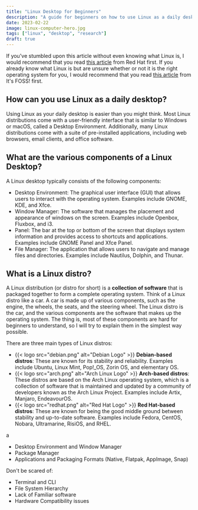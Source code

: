 ```yaml
---
title: "Linux Desktop for Beginners"
description: "A guide for beginners on how to use Linux as a daily desktop."
date: 2023-02-22
image: linux-computer-hero.jpg
tags: ["linux", "desktop", "research"]
draft: true
---
```


If you've stumbled upon this article without even knowing what Linux is, I would recommend that you read [this article](https://www.redhat.com/en/topics/linux/what-is-linux) from Red Hat first. If you already know what Linux is but are unsure whether or not it is the right operating system for you, I would recommend that you read [this article](https://itsfoss.com/linux-better-than-windows/) from It's FOSS! first.

## How can you use Linux as a daily desktop?
Using Linux as your daily desktop is easier than you might think. Most Linux distributions come with a user-friendly interface that is similar to Windows or macOS, called a Desktop Environment. Additionally, many Linux distributions come with a suite of pre-installed applications, including web browsers, email clients, and office software.

## What are the various components of a Linux Desktop?

A Linux desktop typically consists of the following components:
- Desktop Environment: The graphical user interface (GUI) that allows users to interact with the operating system. Examples include GNOME, KDE, and Xfce.
- Window Manager: The software that manages the placement and appearance of windows on the screen. Examples include Openbox, Fluxbox, and i3.
- Panel: The bar at the top or bottom of the screen that displays system information and provides access to shortcuts and applications. Examples include GNOME Panel and Xfce Panel.
- File Manager: The application that allows users to navigate and manage files and directories. Examples include Nautilus, Dolphin, and Thunar.


## What is a Linux distro?
A Linux distribution (or distro for short) is a **collection of software** that is packaged together to form a complete operating system.
Think of a Linux distro like a car. A car is made up of various components, such as the engine, the wheels, the seats, and the steering wheel. The Linux distro is the car, and the various components are the software that makes up the operating system. The thing is, most of these components are hard for beginners to understand, so I will try to explain them in the simplest way possible.

There are three main types of Linux distros:
- {{< logo src="debian.png" alt="Debian Logo" >}} **Debian-based distros**: These are known for its stability and reliability. Examples include Ubuntu, Linux Mint, Pop!_OS, Zorin OS, and elementary OS.
- {{< logo src="arch.png" alt="Arch Linux Logo" >}} **Arch-based distros**: These distros are based on the Arch Linux operating system, which is a collection of software that is maintained and updated by a community of developers known as the Arch Linux Project. Examples include Artix, Manjaro, EndeavourOS.
- {{< logo src="redhat.png" alt="Red Hat Logo" >}} **Red Hat-based distros**: These are known for being the good middle ground between stability and up-to-date software. Examples include Fedora, CentOS, Nobara, Ultramarine, RisiOS, and RHEL.

a
- Desktop Environment and Window Manager
- Package Manager
- Applications and Packaging Formats (Native, Flatpak, AppImage, Snap)

Don't be scared of:

- Terminal and CLI
- File System Hierarchy
- Lack of Familiar software
- Hardware Compatibility issues